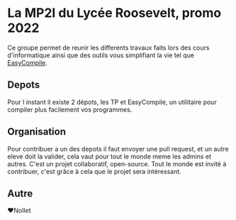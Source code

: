 # La MP2I du Lycée Roosevelt, promo 2022

Ce groupe permet de reunir les differents travaux faits lors des cours d'informatique ainsi que des outils vous simplifiant la vie
tel que [EasyCompile](https://github.com/mp2i-roosevelt-2022/EasyCompile).

## Depots

Pour l instant il existe 2 dépots, les TP et EasyCompile, un utilitaire pour compiler plus facilement vos programmes.

## Organisation

Pour contribuer a un des depots il faut envoyer une pull request, et un autre eleve doit la valider, cela vaut pour tout le 
monde meme les admins et autres. C'est un projet collaboratif, open-source. Tout le monde est invité à contribuer, c'est grâce
à cela que le projet sera intéressant.

## Autre

❤️Nollet
